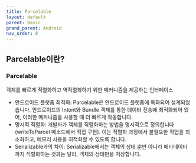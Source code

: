 ```yaml
---
title: Parcelable
layout: default
parent: Basic
grand_parent: Android
nav_order: 8
---
```


## Parcelable이란?
### Parcelable
객체를 빠르게 직렬화하고 역직렬화하기 위한 메커니즘을 제공하는 인터페이스
- 안드로이드 플랫폼 최적화: Parcelable은 안드로이드 플랫폼에 특화되어 설계되었습니다. 안드로이드의 Intent와 Bundle 객체를 통한 데이터 전송에 최적화되어 있어, 이러한 메커니즘을 사용할 때 더 빠르게 작동합니다.
- 명시적 직렬화: 개발자가 객체를 직렬화하는 방법을 명시적으로 정의합니다(writeToParcel 메소드에서 직접 구현). 이는 직렬화 과정에서 불필요한 작업을 최소화하고, 메모리 사용을 최적화할 수 있도록 합니다.
- Serializable과의 차이: Serializable에서는 객체의 상태 뿐만 아니라 메타데이터까지 직렬화하는 것과는 달리, 객체의 상태만을 저장합니다.

